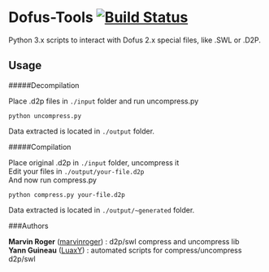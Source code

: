 Dofus-Tools [![Build Status](https://travis-ci.org/marvinroger/Dofus-Tools.png)](https://travis-ci.org/marvinroger/Dofus-Tools)
===========

Python 3.x scripts to interact with Dofus 2.x special files, like .SWL or .D2P.

Usage
-----

#####Decompilation

Place .d2p files in `./input` folder and run uncompress.py

`python uncompress.py`

Data extracted is located in `./output` folder.

#####Compilation

Place original .d2p in `./input` folder, uncompress it  
Edit your files in `./output/your-file.d2p`  
And now run compress.py

`python compress.py your-file.d2p`

Data extracted is located in `./output/~generated` folder.

###Authors

**Marvin Roger** ([marvinroger](https://github.com/marvinroger)) : d2p/swl compress and uncompress lib  
**Yann Guineau** ([LuaxY](https://github.com/LuaxY)) : automated scripts for compress/uncompress d2p/swl
